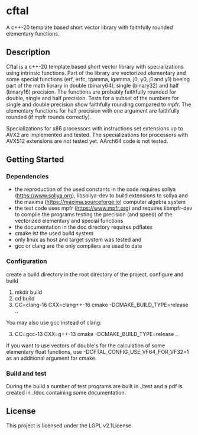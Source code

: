 # cftal

A c++-20 template based short vector library with faithfully rounded elementary
functions.

## Description

Cftal is a c++-20 template based short vector library with specializations
using intrinsic functions.
Part of the library are vectorized elementary and some special functions
(erf, erfc, tgamma, lgamma, j0, y0, j1 and y1) beeing part of the math
library in double (binary64), single (binary32) and half (binary16) precision.
The functions are probably faithfully rounded for double, single and half
precision.
Tests for a  subset of the numbers for single and double precision show faithfully rounding compared to mpfr.
The elementary functions for half precision with one argument are faithfully
rounded (if mpfr rounds correctly).

Specializations for x86 processors with instructions set extensions up to AVX2
are implemented and tested.
The specializations for processors with AVX512 extensions are not tested yet.
AArch64 code is not tested.

## Getting Started

### Dependencies

- the reproduction of the used constants in the code requires
  sollya (https://www.sollya.org), libsollya-dev to build
  extensions to sollya and the maxima (https://maxima.sourceforge.io)
  computer algebra system
- the test code uses mpfr (https://www.mpfr.org) and requires
  libmpfr-dev to compile the programs testing the precision (and speed)
  of the vectorized elementary and special functions
- the documentation in the doc directory requires pdflatex
- cmake ist the used build system
- only linux as host and target system was tested and
- gcc or clang are the only compilers are used to date

### Configuration

create a build directory in the root directory of the project, configure and
build

1. mkdir build
2. cd build
3. CC=clang-16 CXX=clang++-16 cmake -DCMAKE_BUILD_TYPE=release ..

You may also use gcc instead of clang:

3. CC=gcc-13 CXX=g++-13 cmake -DCMAKE_BUILD_TYPE=release ..

If you want to use vectors of double's for the calculation of some elementary
float functions, use -DCFTAL_CONFIG_USE_VF64_FOR_VF32=1 as an additional
argument for cmake.

### Build and test

During the build a number of test programs are built in ./test and
a pdf is created in ./doc containing some documentation.

## License

This project is licensed under the LGPL v2.1License.
